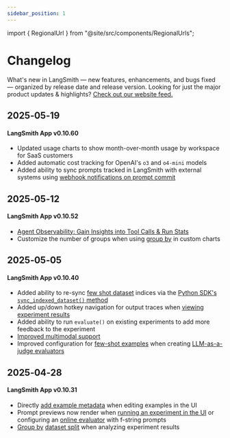 ```yaml
---
sidebar_position: 1
---
```


import { RegionalUrl } from "@site/src/components/RegionalUrls";

# Changelog

What's new in LangSmith — new features, enhancements, and bugs fixed — organized by release date and release version. Looking for just the major product updates & highlights? [Check out our website feed.](https://changelog.langchain.com/?categories=cat_FvjDMlZoyaKkX)

## 2025‑05‑19

#### LangSmith App v0.10.60

- Updated usage charts to show month-over-month usage by workspace for SaaS customers
- Added automatic cost tracking for OpenAI's `o3` and `o4-mini` models
- Added ability to sync prompts tracked in LangSmith with external systems using [webhook notifications on prompt commit](prompt_engineering/how_to_guides/trigger_webhook)

## 2025‑05‑12

#### LangSmith App v0.10.52

- [Agent Observability: Gain Insights into Tool Calls & Run Stats](https://changelog.langchain.com/announcements/agent-observability-gain-insights-into-tool-calls-run-stats)
- Customize the number of groups when using [group by](/observability/how_to_guides/dashboards#split-the-data) in custom charts

## 2025‑05‑05

#### LangSmith App v0.10.40

- Added ability to re-sync [few shot dataset](/evaluation/how_to_guides/index_datasets_for_dynamic_few_shot_example_selection) indices via the [Python SDK's `sync_indexed_dataset()` method](https://docs.smith.langchain.com/reference/python/async_client/langsmith.async_client.AsyncClient#langsmith.async_client.AsyncClient.sync_indexed_dataset)
- Added up/down hotkey navigation for output traces when [viewing experiment results](/evaluation/how_to_guides/analyze_single_experiment#view-experiment-results)
- Added ability to run `evaluate()` on existing experiments to add more feedback to the experiment
- [Improved multimodal support](https://changelog.langchain.com/announcements/multimodal-support-in-langsmith)
- Improved configuration for [few-shot examples](/evaluation/how_to_guides/create_few_shot_evaluators) when creating [LLM-as-a-judge evaluators](/evaluation/how_to_guides/llm_as_judge)

## 2025‑04‑28

#### LangSmith App v0.10.31

- Directly [add example metadata](/evaluation/how_to_guides/manage_datasets_in_application#edit-example-metadata) when editing examples in the UI
- Prompt previews now render when [running an experiment in the UI](/evaluation/how_to_guides/run_evaluation_from_prompt_playground) or configuring an [online evaluator](/observability/how_to_guides/online_evaluations) with f-string prompts
- [Group by](/evaluation/how_to_guides/analyze_single_experiment#group-results-by-metadata) [dataset split](/evaluation/how_to_guides/manage_datasets_in_application#create-and-manage-dataset-splits) when analyzing experiment results
